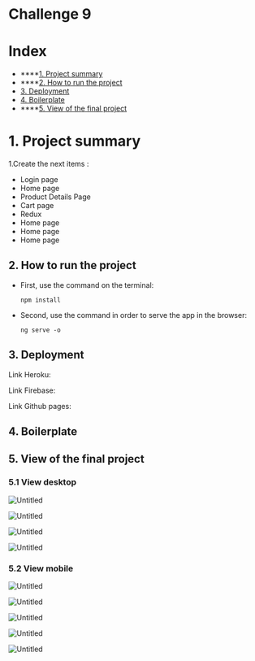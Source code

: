 # Challenge 9

# Index

- ****[1. Project summary](#1-project-summary)
- ****[2. How to run the project](#2-how-to-run-the-project)
- [3. Deployment](#3-deployment)
- [4. Boilerplate](#4-boilerplate)
- ****[5. View of the final project](#5-views-of-the-final-project)

# 1. **Project summary**

1.Create the next items :

- Login page
- Home page
- Product Details Page
- Cart page
- Redux
- Home page
- Home page
- Home page

## 2. How to run the project

- First, use the command on the terminal:

      npm install

- Second, use the command in order to serve the app in the browser:

      ng serve -o

## 3. Deployment

Link Heroku: 

Link Firebase:

Link Github pages:

## 4. Boilerplate

## 5. View of the final project

### 5.1 View desktop

![Untitled](Challenge%209%20c525a2a4af1d48fb86248112ec806205/Untitled.png)

![Untitled](Challenge%209%20c525a2a4af1d48fb86248112ec806205/Untitled%201.png)

![Untitled](Challenge%209%20c525a2a4af1d48fb86248112ec806205/Untitled%202.png)

![Untitled](Challenge%209%20c525a2a4af1d48fb86248112ec806205/Untitled%203.png)

### 5.2 View mobile

![Untitled](Challenge%209%20c525a2a4af1d48fb86248112ec806205/Untitled%204.png)

![Untitled](Challenge%209%20c525a2a4af1d48fb86248112ec806205/Untitled%205.png)

![Untitled](Challenge%209%20c525a2a4af1d48fb86248112ec806205/Untitled%206.png)

![Untitled](Challenge%209%20c525a2a4af1d48fb86248112ec806205/Untitled%207.png)

![Untitled](Challenge%209%20c525a2a4af1d48fb86248112ec806205/Untitled%208.png)